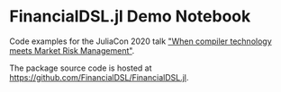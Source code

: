 
# FinancialDSL.jl Demo Notebook

Code examples for the JuliaCon 2020 talk ["When compiler technology meets Market Risk Management"](https://www.youtube.com/watch?v=4vDub-yoX1E).

The package source code is hosted at https://github.com/FinancialDSL/FinancialDSL.jl.
